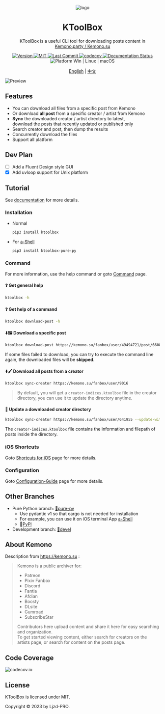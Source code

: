 <p align="center" style="text-decoration:none">
  <img align="center" src="https://cdn.jsdelivr.net/gh/Ljzd-PRO/KToolBox@latest/static/repository-open-graph-2.svg" alt="logo">
</p>

<h1 align="center">
  KToolBox
</h1>

<p align="center">
  KToolBox is a useful CLI tool for downloading posts content in
  <a href="https://kemono.su/">Kemono.party / Kemono.su</a>
</p>

<p align="center">
  <a href="https://pypi.org/project/ktoolbox" target="_blank">
    <img src="https://img.shields.io/github/v/release/Ljzd-PRO/KToolBox?logo=python" alt="Version">
  </a>

  <a href="./LICENSE">
    <img src="https://img.shields.io/badge/License-MIT-blue" alt="MIT"/>
  </a>

  <a href="https://github.com/Ljzd-PRO/KToolBox/activity">
    <img src="https://img.shields.io/github/last-commit/Ljzd-PRO/KToolBox/devel" alt="Last Commit"/>
  </a>

  <a href="https://codecov.io/gh/Ljzd-PRO/KToolBox" target="_blank">
      <img src="https://codecov.io/gh/Ljzd-PRO/KToolBox/branch/master/graph/badge.svg?token=5XK9CYQHQN" alt="codecov"/>
  </a>

  <a href='https://ktoolbox.readthedocs.io/'>
    <img src='https://readthedocs.org/projects/ktoolbox/badge/?version=latest' alt='Documentation Status' />
  </a>

  <a style="text-decoration:none">
    <img src="https://img.shields.io/badge/Platform-Windows%20|%20Linux%20|%20macOS-blue" alt="Platform Win | Linux | macOS"/>
  </a>
</p>

<p align="center">
    <a href="./README.md">English</a> | <a href="./README_zh-CN.md">中文</a>
</p>

<img src="https://cdn.jsdelivr.net/gh/Ljzd-PRO/KToolBox@latest/static/preview-1.png" alt="Preview">

## Features

- You can download all files from a specific post from Kemono
- Or download **all post** from a specific creator / artist from Kemono
- **Sync** the downloaded creator / artist directory to latest, \
  download the posts that recently updated or published only
- Search creator and post, then dump the results
- Concurrently download the files
- Support all platform

## Dev Plan

- [ ] Add a Fluent Design style GUI
- [x] Add uvloop support for Unix platform

## Tutorial

See [documentation](https://ktoolbox.readthedocs.io/) for more details.

### Installation

- Normal
  ```bash
  pip3 install ktoolbox
  ```

- For [a-Shell](https://github.com/holzschu/a-shell)
  ```bash
  pip3 install ktoolbox-pure-py
  ```

### Command

For more information, use the help command or goto [Command](https://ktoolbox.readthedocs.io/latest/commands/) page.
  
#### ❓ Get general help
```bash
ktoolbox -h
```
  
#### ❓ Get help of a command
```bash
ktoolbox download-post -h
```

#### ⬇️🖼️ Download a specific post
```bash
ktoolbox download-post https://kemono.su/fanbox/user/49494721/post/6608808
```

If some files failed to download, you can try to execute the command line again, 
the downloaded files will be **skipped**.
  
#### ⬇️🖌️ Download all posts from a creator
```bash
ktoolbox sync-creator https://kemono.su/fanbox/user/9016
```

> By default, you will get a `creator-indices.ktoolbox` file in the creator directory, 
> you can use it to update the directory anytime.
  

#### 🔄️ Update a downloaded creator directory
```bash
ktoolbox sync-creator https://kemono.su/fanbox/user/641955 --update-with=./xxx/creator-indices.ktoolbox
```

The `creator-indices.ktoolbox` file contains the information and filepath of posts inside the directory.

### iOS Shortcuts

Goto [Shortcuts for iOS](https://ktoolbox.readthedocs.io/latest/shortcut/) page for more details.

### Configuration

Goto [Configuration-Guide](https://ktoolbox.readthedocs.io/latest/configuration/guide/) page for more details.

## Other Branches

- Pure Python branch: [🔗pure-py](https://github.com/Ljzd-PRO/KToolBox/tree/pure-py)
  - Use pydantic v1 so that cargo is not needed for installation
  - For example, you can use it on iOS terminal App [a-Shell](https://github.com/holzschu/a-shell)
  - 🔗[PyPI](https://pypi.org/project/ktoolbox-pure-py/)
- Development branch: [🔗devel](https://github.com/Ljzd-PRO/KToolBox/tree/devel)

## About Kemono

Description from https://kemono.su :

> Kemono is a public archiver for:
>  
> - Patreon
> - Pixiv Fanbox
> - Discord
> - Fantia
> - Afdian
> - Boosty
> - DLsite
> - Gumroad
> - SubscribeStar
> 
> Contributors here upload content and share it here for easy searching and organization. \
> To get started viewing content, either search for creators on the artists page, or search for content on the posts page.

## Code Coverage

![codecov.io](https://codecov.io/gh/Ljzd-PRO/KToolBox/graphs/sunburst.svg?token=5XK9CYQHQN)

## License

KToolBox is licensed under MIT.

Copyright © 2023 by Ljzd-PRO.
